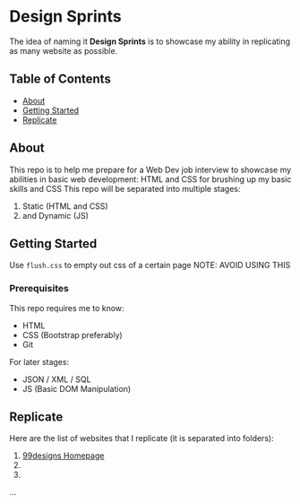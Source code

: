 # Design Sprints
The idea of naming it **Design Sprints** is to showcase my ability in replicating as many website as possible.

## Table of Contents

- [About](#about)
- [Getting Started](#getting_started)
- [Replicate](#replicate)

## About <a name = "about"></a>

This repo is to help me prepare for a Web Dev job interview to showcase my abilities in basic web development: HTML and CSS for brushing up my basic skills and CSS 
This repo will be separated into multiple stages: 
1. Static (HTML and CSS) 
2. and Dynamic (JS)

## Getting Started <a name = "getting_started"></a>

Use ```flush.css``` to empty out css of a certain page
NOTE: AVOID USING THIS

### Prerequisites

This repo requires me to know:
- HTML
- CSS (Bootstrap preferably)
- Git

For later stages:
- JSON / XML / SQL 
- JS (Basic DOM Manipulation)

## Replicate <a name = "replicate"></a>

Here are the list of websites that I replicate (it is separated into folders):
1. [99designs Homepage](https://99designs.com.au/)
2.
3.
...